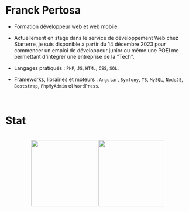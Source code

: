 # Franck Pertosa

 * Formation développeur web et web mobile. 

* Actuellement en stage dans le service de développement Web chez Starterre, je suis disponible à partir du 14 décembre 2023 pour commencer un emploi de développeur junior ou même une POEI me permettant d'intégrer une entreprise de la "Tech". 

* Langages pratiqués : `PHP`, `JS`, `HTML`, `CSS`, `SQL`.

* Frameworks, librairies et moteurs : `Angular`, `Symfony`, `TS`, `MySQL`, `NodeJS`, `Bootstrap`, `PhpMyAdmin` et `WordPress`.
<br>


# Stat
<br>
<div align="center">
  <img height="180em" src="https://github-readme-stats.vercel.app/api?username=Franak007&count_private=true&show_icons=true&theme=synthwave" />
  <img height="180em" src="https://github-readme-stats.vercel.app/api/top-langs/?username=Franak007&theme=synthwave&layout=compact&langs_count=6" />
</div>
<!--
**Franak007/Franak007** is a ✨ _special_ ✨ repository because its `README.md` (this file) appears on your GitHub profile.

Here are some ideas to get you started:

- 🔭 I’m currently working on ...
- 🌱 I’m currently learning ...
- 👯 I’m looking to collaborate on ...
- 🤔 I’m looking for help with ...
- 💬 Ask me about ...
- 📫 How to reach me: ...
- 😄 Pronouns: ...
- ⚡ Fun fact: ...
-->

